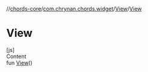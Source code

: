 //[chords-core](../../../index.md)/[com.chrynan.chords.widget](../index.md)/[View](index.md)/[View](-view.md)



# View  
[js]  
Content  
fun [View](-view.md)()  




